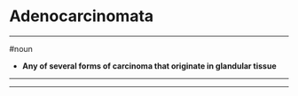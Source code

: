 # Adenocarcinomata
---
#noun
- **Any of several forms of carcinoma that originate in glandular tissue**
---
---
